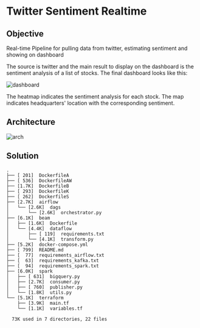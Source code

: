 # Twitter Sentiment Realtime

## Objective

Real-time Pipeline for pulling data from twitter, estimating sentiment and showing on dashboard

The source is twitter and the main result to display on the dashboard is the sentiment analysis of a list of stocks. The final dashboard looks like this:

![dashboard](https://user-images.githubusercontent.com/62965911/215313939-dec9faf8-5b85-40bd-aed7-817915aceff5.png)

The heatmap indicates the sentiment analysis for each stock. The map indicates headquarters' location with the corresponding sentiment.

## Architecture

![arch](https://user-images.githubusercontent.com/62965911/215313933-59ecdf1e-ebec-451f-aa0b-5382309ae835.png)

## Solution

```
.
├── [ 201]  DockerfileA
├── [ 536]  DockerfileAW
├── [1.7K]  DockerfileB
├── [ 293]  DockerfileK
├── [ 262]  DockerfileS
├── [2.7K]  airflow
│   └── [2.6K]  dags
│       └── [2.6K]  orchestrator.py
├── [6.1K]  beam
│   ├── [1.6K]  Dockerfile
│   └── [4.4K]  dataflow
│       ├── [ 119]  requirements.txt
│       └── [4.1K]  transform.py
├── [5.2K]  docker-compose.yml
├── [ 799]  README.md
├── [  77]  requirements_airflow.txt
├── [  63]  requirements_kafka.txt
├── [  94]  requirements_spark.txt
├── [6.0K]  spark
│   ├── [ 631]  bigquery.py
│   ├── [2.7K]  consumer.py
│   ├── [ 760]  publisher.py
│   └── [1.8K]  utils.py
└── [5.1K]  terraform
    ├── [3.9K]  main.tf
    └── [1.1K]  variables.tf

  73K used in 7 directories, 22 files
```